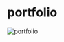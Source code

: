 # portfolio


![portfolio](https://github.com/xettriabishek12/portfolio/assets/123808276/a9d69146-bc92-44ca-ae3b-fdcef9e76887)
